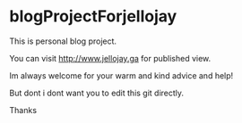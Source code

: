 # blogProjectForjellojay
This is personal blog project.

You can visit http://www.jellojay.ga for published view.


Im always welcome for your warm and kind advice and help! 

But dont i dont want you to edit this git directly.

Thanks
